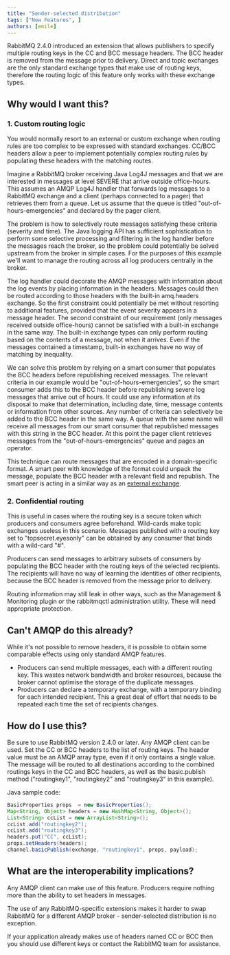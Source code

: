 ```yaml
---
title: "Sender-selected distribution"
tags: ["New Features", ]
authors: [emile]
---
```


RabbitMQ 2.4.0 introduced an extension that allows publishers to specify multiple routing keys in the CC and BCC message headers. The BCC header is removed from the message prior to delivery. Direct and topic exchanges are the only standard exchange types that make use of routing keys, therefore the routing logic of this feature only works with these exchange types.

<!-- truncate -->

## Why would I want this?

### 1. Custom routing logic

You would normally resort to an external or custom exchange when routing rules are too complex to be expressed with standard exchanges. CC/BCC headers allow a peer to implement potentially complex routing rules by populating these headers with the matching routes.

Imagine a RabbitMQ broker receiving Java Log4J messages and that we are interested in messages at level SEVERE that arrive outside office-hours. This assumes an AMQP Log4J handler that forwards log messages to a RabbitMQ exchange and a client (perhaps connected to a pager) that retrieves them from a queue. Let us assume that the queue is titled "out-of-hours-emergencies" and declared by the pager client.

The problem is how to selectively route messages satisfying these criteria (severity and time). The Java logging API has sufficient sophistication to perform some selective processing and filtering in the log handler before the messages reach the broker, so the problem could potentially be solved upstream from the broker in simple cases. For the purposes of this example we'll want to manage the routing across all log producers centrally in the  broker.

The log handler could decorate the AMQP messages with information about the log events by placing information in the headers. Messages could then be routed according to those headers with the built-in amq.headers exchange. So the first constraint could potentially be met without resorting to additional features, provided that the event severity appears in a message header. The second constraint of our requirement (only messages received outside office-hours) cannot be satisfied with a built-in exchange in the same way. The built-in exchange types can only perform routing based on the contents of a message, not when it arrives. Even if the messages contained a timestamp, built-in exchanges have no way of matching by inequality.

We can solve this problem by relying on a smart consumer that populates the BCC headers before republishing received messages. The relevant criteria in our example would be "out-of-hours-emergencies", so the smart consumer adds this to the BCC header before republishing severe log messages that arrive out of hours. It could use any information at its disposal to make that determination, including date, time, message contents or information from other sources. Any number of criteria can selectively be added to the BCC header in the same way. A queue with the same name will receive all messages from our smart  consumer that republished messages with this string in the BCC header. At this point the pager client retrieves messages from the "out-of-hours-emergencies" queue and pages an operator.

This technique can route messages that are encoded in a domain-specific format. A smart peer with knowledge of the format could unpack the message, populate the BCC header with a relevant field and republish. The smart peer is acting in a similar way as an [external exchange](http://hg.rabbitmq.com/rabbitmq-external-exchange/).

### 2. Confidential routing

This is useful in cases where the routing key is a secure token which producers and consumers agree beforehand. Wild-cards make topic exchanges useless in this scenario. Messages published with a routing key set to "topsecret.eyesonly" can be obtained by any consumer that binds with a wild-card "#".

Producers can send messages to arbitrary subsets of consumers by populating the BCC header with the routing keys of the selected recipients. The recipients will have no way of learning the identities of other recipients, because the BCC header is removed from the message prior to delivery.

Routing information may still leak in other ways, such as the Management &amp; Monitoring plugin or the rabbitmqctl administration utility. These will need appropriate protection.

## Can't AMQP do this already?

While it's not possible to remove headers, it is possible to obtain some comparable effects using only standard AMQP features.

*  Producers can send multiple messages, each with a different routing key. This wastes network bandwidth and broker resources, because the broker cannot optimise the storage of the duplicate messages.
*  Producers can declare a temporary exchange, with a temporary binding for each intended recipient. This a great deal of effort that needs to be repeated each time the set of recipients changes.

## How do I use this?

Be sure to use RabbitMQ version 2.4.0 or later. Any AMQP client can be used. Set the CC or BCC headers to the list of routing keys. The header value must be an AMQP array type, even if it only contains a single value. The message will be routed to all destinations according to the combined routings keys in the CC and BCC headers, as well as the basic.publish method ("routingkey1", "routingkey2" and "routingkey3" in this example).

Java sample code:

```java
BasicProperties props  = new BasicProperties();
Map<String, Object> headers = new HashMap<String, Object>();
List<String> ccList = new ArrayList<String>();
ccList.add("routingkey2");
ccList.add("routingkey3");
headers.put("CC", ccList);
props.setHeaders(headers);
channel.basicPublish(exchange, "routingkey1", props, payload);
```

## What are the interoperability implications?

Any AMQP client can make use of this feature. Producers require nothing more than the ability to set headers in messages.

The use of any RabbitMQ-specific extensions makes it harder to swap RabbitMQ for a different AMQP broker - sender-selected distribution is no exception.

If your application already makes use of headers named CC or BCC then you should use different keys or contact the RabbitMQ team for assistance.

